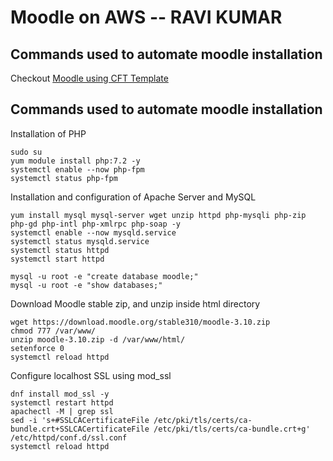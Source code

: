 Moodle on AWS -- RAVI KUMAR
=========

## Commands used to automate moodle installation

Checkout [Moodle using CFT Template](https://github.com/imraviarora/moodle-on-aws/tree/main/Automate%20Moodle%20Using%20AWS%20CFT)

## Commands used to automate moodle installation

Installation of PHP
```
sudo su
yum module install php:7.2 -y
systemctl enable --now php-fpm
systemctl status php-fpm
```

Installation and configuration of Apache Server and MySQL
```
yum install mysql mysql-server wget unzip httpd php-mysqli php-zip php-gd php-intl php-xmlrpc php-soap -y
systemctl enable --now mysqld.service
systemctl status mysqld.service
systemctl status httpd
systemctl start httpd

mysql -u root -e "create database moodle;"
mysql -u root -e "show databases;"
```

Download Moodle stable zip, and unzip inside html directory
```
wget https://download.moodle.org/stable310/moodle-3.10.zip
chmod 777 /var/www/
unzip moodle-3.10.zip -d /var/www/html/
setenforce 0
systemctl reload httpd
```

Configure localhost SSL using mod_ssl
```
dnf install mod_ssl -y 
systemctl restart httpd
apachectl -M | grep ssl
sed -i 's+#SSLCACertificateFile /etc/pki/tls/certs/ca-bundle.crt+SSLCACertificateFile /etc/pki/tls/certs/ca-bundle.crt+g' /etc/httpd/conf.d/ssl.conf
systemctl reload httpd
```
